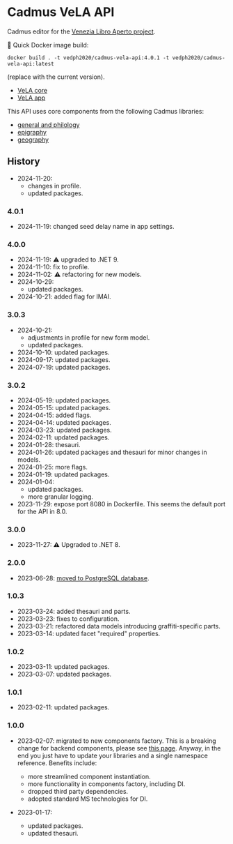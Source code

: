 # Cadmus VeLA API

Cadmus editor for the [Venezia Libro Aperto project](https://projet.biblissima.fr/en/calls-projects/selected-projects/venezia-libro-aperto-vela).

🐋 Quick Docker image build:

    docker build . -t vedph2020/cadmus-vela-api:4.0.1 -t vedph2020/cadmus-vela-api:latest

(replace with the current version).

- [VeLA core](https://github.com/vedph/cadmus-vela)
- [VeLA app](https://github.com/vedph/cadmus-vela-app)

This API uses core components from the following Cadmus libraries:

- [general and philology](https://github.com/vedph/cadmus-shell-2)
- [epigraphy](https://github.com/vedph/cadmus-epigraphy)
- [geography](https://github.com/vedph/cadmus-geo)

## History

- 2024-11-20:
  - changes in profile.
  - updated packages.

### 4.0.1

- 2024-11-19: changed seed delay name in app settings.

### 4.0.0

- 2024-11-19: ⚠️ upgraded to .NET 9.
- 2024-11-10: fix to profile.
- 2024-11-02: ⚠️ refactoring for new models.
- 2024-10-29:
  - updated packages.
- 2024-10-21: added flag for IMAI.

### 3.0.3

- 2024-10-21:
  - adjustments in profile for new form model.
  - updated packages.
- 2024-10-10: updated packages.
- 2024-09-17: updated packages.
- 2024-07-19: updated packages.

### 3.0.2

- 2024-05-19: updated packages.
- 2024-05-15: updated packages.
- 2024-04-15: added flags.
- 2024-04-14: updated packages.
- 2024-03-23: updated packages.
- 2024-02-11: updated packages.
- 2024-01-28: thesauri.
- 2024-01-26: updated packages and thesauri for minor changes in models.
- 2024-01-25: more flags.
- 2024-01-19: updated packages.
- 2024-01-04:
  - updated packages.
  - more granular logging.
- 2023-11-29: expose port 8080 in Dockerfile. This seems the default port for the API in 8.0.

### 3.0.0

- 2023-11-27: ⚠️ Upgraded to .NET 8.

### 2.0.0

- 2023-06-28: [moved to PostgreSQL database](https://myrmex.github.io/overview/cadmus/dev/history/b-rdbms/).

### 1.0.3

- 2023-03-24: added thesauri and parts.
- 2023-03-23: fixes to configuration.
- 2023-03-21: refactored data models introducing graffiti-specific parts.
- 2023-03-14: updated facet "required" properties.

### 1.0.2

- 2023-03-11: updated packages.
- 2023-03-07: updated packages.

### 1.0.1

- 2023-02-11: updated packages.

### 1.0.0

- 2023-02-07: migrated to new components factory. This is a breaking change for backend components, please see [this page](https://myrmex.github.io/overview/cadmus/dev/history/#2023-02-01---backend-infrastructure-upgrade). Anyway, in the end you just have to update your libraries and a single namespace reference. Benefits include:
  - more streamlined component instantiation.
  - more functionality in components factory, including DI.
  - dropped third party dependencies.
  - adopted standard MS technologies for DI.

- 2023-01-17:
  - updated packages.
  - updated thesauri.
